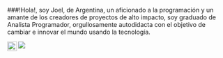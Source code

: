 ###!Hola!, soy Joel, de Argentina, un aficionado a la programación y un amante de los creadores de proyectos de alto impacto, soy graduado de Analista Programador, orgullosamente autodidacta con el objetivo de cambiar e innovar el mundo usando la tecnología.

<a href="https://www.linkedin.com/in/joelxcabana/" target="_blank">
  <img align="left" width="22px" src="https://www.flaticon.com/svg/vstatic/svg/174/174857.svg?token=exp=1613413313~hmac=c88ff7972df5b6c62205582f82f7a27f" />
</a>

<img src="https://userscontent2.emaze.com/images/55a51533-5f9b-41ef-996c-d547a8eb9348/8a98b9eb40a7287b3a143b699e3317f6.png"></img>

